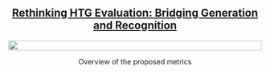 <h2 align="center"><a href="https://arxiv.org/pdf/2409.02683">Rethinking HTG Evaluation: Bridging Generation and Recognition</a></h2>

<div style="display: flex; flex-direction: column; align-items: center; ">
<img src="" style="width: 100%;">
</div>
<p align="center" style="margin-bottom: 10px;">
Overview of the proposed metrics
</p>
